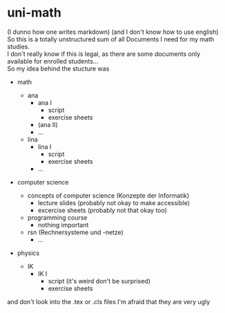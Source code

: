 # uni-math

(I dunno how one writes markdown) (and I don't know how to use english)  
So this is a totally unstructured sum of all Documents I need for my math studies.  
I don't really know if this is legal, as there are some documents only available for enrolled students...  
So my idea behind the stucture was  
- math
    - ana
        - ana I
            - script
            - exercise sheets
        - (ana II)
        - ...
    - lina
        - lina I
            - script
            - exercise sheets
        - ...

- computer science
    - concepts of computer science (Konzepte der Informatik)
        - lecture slides (probably not okay to make accessible)
        - excercise sheets (probably not that okay too)
    - programming course
        - nothing important
    - rsn (Rechnersysteme und -netze)
        - ...

- physics
    - IK  
        - IK I  
            - script (it's weird don't be surprised)  
            - exercise sheets
  
and don't look into the .tex or .cls files I'm afraid that they are very ugly
